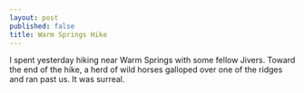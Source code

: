 ```yaml
---
layout: post
published: false
title: Warm Springs Hike
---
```

I spent yesterday hiking near Warm Springs with some fellow Jivers. Toward the end of the hike, a herd of wild horses galloped over one of the ridges and ran past us. It was surreal.

